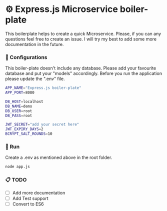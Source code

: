 # ⚙️ Express.js Microservice boiler-plate

This boilerplate helps to create a quick Microservice. Please, if you can any questions feel free to create an issue. I will try my best to add some more documentation in the future.

### 🔧 Configurations

This boiler-plate doesn't include any database. Please add your favourite database and put your "models" accordingly. Before you run the application please update the ".env" file.

```bash
APP_NAME="Express.js boiler-plate"
APP_PORT=8080

DB_HOST=localhost
DB_NAME=demo
DB_USER=root
DB_PASS=root

JWT_SECRET="add your secret here"
JWT_EXPIRY_DAYS=2
BCRYPT_SALT_ROUNDS=10
```

### 🚝 Run

Create a .env as mentioned above in the root folder.
```bash
node app.js
```

### 📋 TODO

- [ ] Add more documentation
- [ ] Add Test support
- [ ] Convert to ES6
